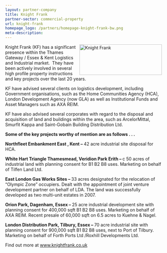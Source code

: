 ```yaml
---
layout: partner-company
title: Knight Frank
partner-sector: commercial-property
url: knight-frank
homepage_logo: /partners/homepage-knight-frank-bw.png
meta-description:
---
```


<p><img alt="Knight Frank" src="//images-investessex.firebaseapp.com/uploads/partners/KnightFrank_265w.png" style="float:right; height:98px; width:265px" />Knight Frank (KF) has a significant presence within the Thames Gateway / Essex &amp; Kent Logistics and Industrial market.&nbsp; They have&nbsp; been actively involved in several high profile property instructions and key projects over the last 20 years.</p><p>KF have advised several clients on logistics development, including Government organisations, such as the Home Communities Agency (HCA), London Development Agency (now GLA) as well as Institutional Funds and Asset Managers such as AXA REIM.</p><p>KF have also advised several corporates with regard to the disposal and acquisition of land and buildings within the area, such as ArcelorMittal, Smurfit Kappa and Saint-Gobain Building Distribution Ltd.</p><p><strong>Some of the key projects worthy of mention are as follows . . .</strong></p><p><strong>Northfleet Embankment East , Kent &ndash; </strong>42 acre industrial site disposal for HCA.</p><p><strong>White Hart Triangle Thamesmead, Veridion Park Erith &ndash; </strong>c 50 acres of industrial land with planning consent for B1 B2 B8 uses. Marketing on behalf of Tilfen Land Ltd.</p><p><strong>East London Gas Works Sites &ndash; </strong>33 acres designated for the relocation of &ldquo;Olympic Zone&rdquo; occupiers. Dealt with the appointment of joint venture development partner on behalf of LDA. The land was successfully developed as two multi-unit estates in 2007.</p><p><strong>Orion Park, Dagenham, Essex &ndash; </strong>25 acre industrial development site with planning consent for 400,000 sqft B1 B2 B8 uses. Marketing on behalf of AXA REIM. Recent presale of 60,000 sqft on 6.5 acres to Kuehne &amp; Nagel.</p><p><strong>London Distribution Park, Tilbury, Essex &ndash; </strong>70 acre industrial site with planning consent for 900,000 sqft B1 B2 B8 uses, next to Port of Tilbury. Marketing on behalf of Forth Ports Ltd /Roxhill Developments Ltd.</p><p>Find out more at <a href="http://www.knightfrank.co.uk/" target="_blank">www.knightfrank.co.uk</a></p>